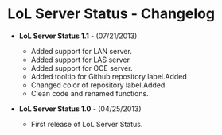 LoL Server Status - Changelog
====================================================

- **LoL Server Status 1.1** - (07/21/2013)
	- Added support for LAN server.
	- Added support for LAS server.
	- Added support for OCE server.
	- Added tooltip for Github repository label.Added
	- Changed color of repository label.Added
 	- Clean code and renamed functions.

- **LoL Server Status 1.0** - (04/25/2013)
	- First release of LoL Server Status.
